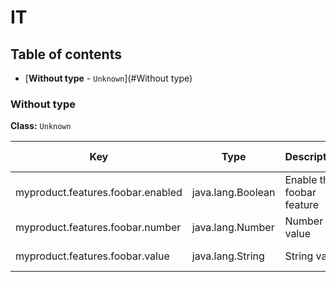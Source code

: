
# IT



## Table of contents

* [**Without type** - `Unknown`](#Without type)








### Without type
**Class:** `Unknown`

| Key | Type | Description | Default value | Deprecation | Environment variable| 
|-----|------|-------------|---------------|-------------| -------------| 
 | myproduct.features.foobar.enabled | java.lang.Boolean | Enable the foobar feature | true |  | `MYPRODUCT_FEATURES_FOOBAR_ENABLED` | 
 | myproduct.features.foobar.number | java.lang.Number | Number value | 12.99 |  | `MYPRODUCT_FEATURES_FOOBAR_NUMBER` | 
 | myproduct.features.foobar.value | java.lang.String | String value | Hello world |  | `MYPRODUCT_FEATURES_FOOBAR_VALUE` | 





